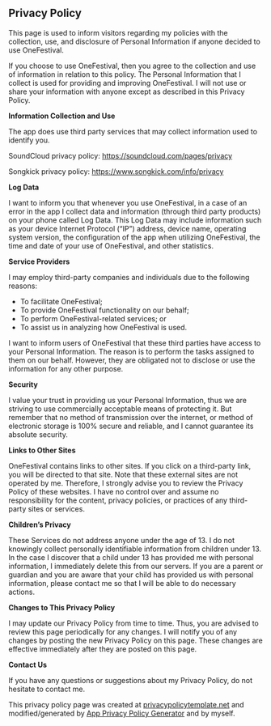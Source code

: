 ## Privacy Policy

This page is used to inform visitors regarding my policies with the collection, use, and disclosure of Personal Information if anyone decided to use OneFestival.

If you choose to use OneFestival, then you agree to the collection and use of information in relation to this policy. The Personal Information that I collect is used for providing and improving OneFestival. I will not use or share your information with anyone except as described in this Privacy Policy.

**Information Collection and Use**

The app does use third party services that may collect information used to identify you.

SoundCloud privacy policy: https://soundcloud.com/pages/privacy

Songkick privacy policy: https://www.songkick.com/info/privacy

**Log Data**

I want to inform you that whenever you use OneFestival, in a case of an error in the app I collect data and information (through third party products) on your phone called Log Data. This Log Data may include information such as your device Internet Protocol (“IP”) address, device name, operating system version, the configuration of the app when utilizing OneFestival, the time and date of your use of OneFestival, and other statistics.

**Service Providers**

I may employ third-party companies and individuals due to the following reasons:

*   To facilitate OneFestival;
*   To provide OneFestival functionality on our behalf;
*   To perform OneFestival-related services; or
*   To assist us in analyzing how OneFestival is used.

I want to inform users of OneFestival that these third parties have access to your Personal Information. The reason is to perform the tasks assigned to them on our behalf. However, they are obligated not to disclose or use the information for any other purpose.

**Security**

I value your trust in providing us your Personal Information, thus we are striving to use commercially acceptable means of protecting it. But remember that no method of transmission over the internet, or method of electronic storage is 100% secure and reliable, and I cannot guarantee its absolute security.

**Links to Other Sites**

OneFestival contains links to other sites. If you click on a third-party link, you will be directed to that site. Note that these external sites are not operated by me. Therefore, I strongly advise you to review the Privacy Policy of these websites. I have no control over and assume no responsibility for the content, privacy policies, or practices of any third-party sites or services.

**Children’s Privacy**

These Services do not address anyone under the age of 13\. I do not knowingly collect personally identifiable information from children under 13\. In the case I discover that a child under 13 has provided me with personal information, I immediately delete this from our servers. If you are a parent or guardian and you are aware that your child has provided us with personal information, please contact me so that I will be able to do necessary actions.

**Changes to This Privacy Policy**

I may update our Privacy Policy from time to time. Thus, you are advised to review this page periodically for any changes. I will notify you of any changes by posting the new Privacy Policy on this page. These changes are effective immediately after they are posted on this page.

**Contact Us**

If you have any questions or suggestions about my Privacy Policy, do not hesitate to contact me.

This privacy policy page was created at [privacypolicytemplate.net](https://privacypolicytemplate.net) and modified/generated by [App Privacy Policy Generator](https://app-privacy-policy-generator.firebaseapp.com/) and by myself.
